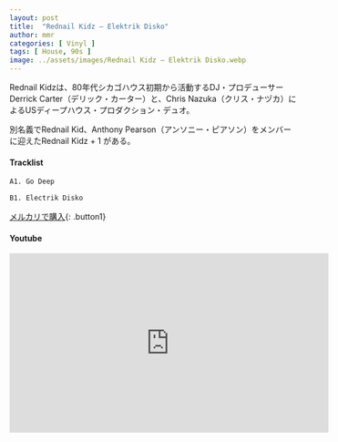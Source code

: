 ```yaml
---
layout: post
title:  "Rednail Kidz – Elektrik Disko"
author: mmr
categories: [ Vinyl ]
tags: [ House, 90s ]
image: ../assets/images/Rednail Kidz – Elektrik Disko.webp
---
```


Rednail Kidzは、80年代シカゴハウス初期から活動するDJ・プロデューサーDerrick Carter（デリック・カーター）と、Chris Nazuka（クリス・ナヅカ）によるUSディープハウス・プロダクション・デュオ。

別名義でRednail Kid、Anthony Pearson（アンソニー・ピアソン）をメンバーに迎えたRednail Kidz + 1 がある。

#### Tracklist
```md
A1. Go Deep

B1. Electrik Disko
```

[メルカリで購入](https://jp.mercari.com/item/m20845429230?afid=6142608987){: .button1}

#### Youtube
<iframe width="560" height="315" src="https://www.youtube.com/embed/1LwmVqmBWp8?si=c3Z0o8ewZDbcfAN7" title="YouTube video player" frameborder="0" allow="accelerometer; autoplay; clipboard-write; encrypted-media; gyroscope; picture-in-picture; web-share" referrerpolicy="strict-origin-when-cross-origin" allowfullscreen></iframe>